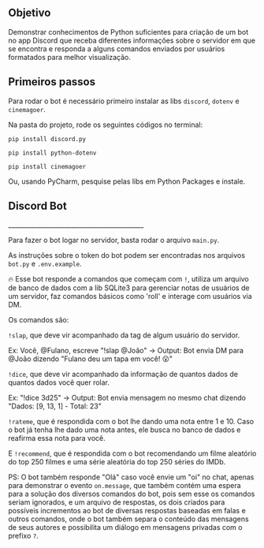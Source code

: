 ## Objetivo

Demonstrar conhecimentos de Python suficientes para criação de um bot no app Discord que receba diferentes informações sobre o servidor em que se encontra e responda a alguns comandos enviados por usuários formatados para melhor visualização.

## Primeiros passos

Para rodar o bot é necessário primeiro instalar as libs `discord`, `dotenv` e `cinemagoer`.

Na pasta do projeto, rode os seguintes códigos no terminal:

`pip install discord.py`

`pip install python-dotenv`

`pip install cinemagoer`

Ou, usando PyCharm, pesquise pelas libs em Python Packages e instale.

<h2>Discord Bot</h2>
___________________________________________

Para fazer o bot logar no servidor, basta rodar o arquivo `main.py`.

As instruções sobre o token do bot podem ser encontradas nos arquivos `bot.py` e `.env.example`.

:fire: Esse bot responde a comandos que começam com `!`, utiliza um arquivo de banco de dados com a lib SQLite3 para gerenciar notas de usuários de um servidor, faz comandos básicos como 'roll' e interage com usuários via DM.

Os comandos são:

`!slap`, que deve vir acompanhado da tag de algum usuário do servidor.

Ex: Você, @Fulano, escreve "!slap @João"  ->  Output: Bot envia DM para @João dizendo "Fulano deu um tapa em você! :open_mouth:"

`!dice`, que deve vir acompanhado da informação de quantos dados de quantos dados você quer rolar.

Ex: "!dice 3d25"  ->  Output: Bot envia mensagem no mesmo chat dizendo "Dados: [9, 13, 1] - Total: 23"

`!rateme`, que é respondida com o bot lhe dando uma nota entre 1 e 10. Caso o bot já tenha lhe dado uma nota antes, ele busca no banco de dados e reafirma essa nota para você.

E `!recommend`, que é respondida com o bot recomendando um filme aleatório do top 250 filmes e uma série aleatória do top 250 séries do IMDb.

PS: O bot também responde "Olá" caso você envie um "oi" no chat, apenas para demonstrar o evento `on.message`, que também contém uma espera para a solução dos diversos comandos do bot, pois sem esse os comandos seriam ignorados, e um arquivo de respostas, os dois criados para possíveis incrementos ao bot de diversas respostas baseadas em falas e outros comandos, onde o bot também separa o conteúdo das mensagens de seus autores e possibilita um diálogo em mensagens privadas com o prefixo `?`.
